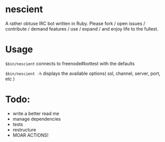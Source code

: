 nescient
========

A rather obtuse IRC bot written in Ruby.
Please fork / open issues / contribute / demand features / use / expand / and enjoy life to the fullest.

# Usage

`$bin/nescient` connects to freenode#bottest with the defaults

`$bin/nescient -h` displays the available options( ssl, channel, server, port, etc )

# Todo:
* write a better read me
* manage dependencies
* tests
* restructure
* MOAR ACTIONS!
